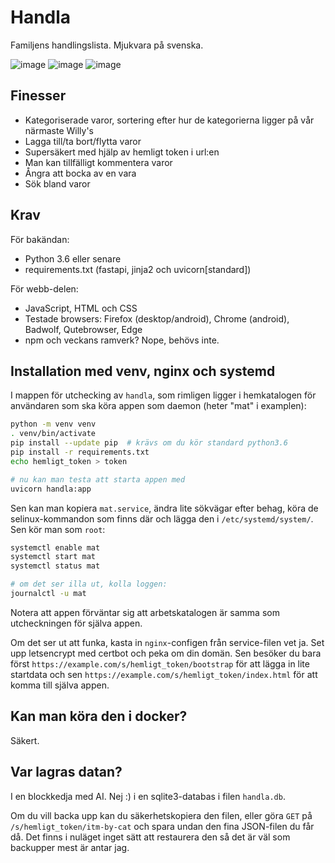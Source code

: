 # Handla

Familjens handlingslista. Mjukvara på svenska.

![image](https://user-images.githubusercontent.com/840259/217183341-97484a2a-a0a6-4a50-be54-a988aa7e504b.png)
![image](https://user-images.githubusercontent.com/840259/217183465-cbaffc5f-5579-4683-8e8f-4032b8d9c14c.png)
![image](https://user-images.githubusercontent.com/840259/217183594-bd83cd09-67e4-420e-aa28-ab9df04bc66a.png)


## Finesser

* Kategoriserade varor, sortering efter hur de kategorierna ligger på vår närmaste Willy's
* Lagga till/ta bort/flytta varor
* Supersäkert med hjälp av hemligt token i url:en
* Man kan tillfälligt kommentera varor
* Ångra att bocka av en vara
* Sök bland varor

## Krav

För bakändan:

- Python 3.6 eller senare
- requirements.txt (fastapi, jinja2 och uvicorn[standard])

För webb-delen:

- JavaScript, HTML och CSS
- Testade browsers: Firefox (desktop/android), Chrome (android), Badwolf, Qutebrowser, Edge
- npm och veckans ramverk? Nope, behövs inte.

## Installation med venv, nginx och systemd

I mappen för utchecking av `handla`, som rimligen ligger i hemkatalogen för användaren som ska köra appen som daemon (heter "mat" i examplen):

```bash
python -m venv venv
. venv/bin/activate
pip install --update pip  # krävs om du kör standard python3.6
pip install -r requirements.txt
echo hemligt_token > token

# nu kan man testa att starta appen med
uvicorn handla:app
```

Sen kan man kopiera `mat.service`, ändra lite sökvägar efter behag, köra de selinux-kommandon som finns där och lägga den i `/etc/systemd/system/`. Sen kör man som `root`:

```bash
systemctl enable mat
systemctl start mat
systemctl status mat

# om det ser illa ut, kolla loggen:
journalctl -u mat
```
Notera att appen förväntar sig att arbetskatalogen är samma som utcheckningen för själva appen.

Om det ser ut att funka, kasta in `nginx`-configen från service-filen vet ja. Set upp letsencrypt med certbot och peka om din domän. Sen besöker du bara först `https://example.com/s/hemligt_token/bootstrap` för att lägga in lite startdata och sen `https://example.com/s/hemligt_token/index.html` för att komma till själva appen.

## Kan man köra den i docker?

Säkert.

## Var lagras datan?

I en blockkedja med AI. Nej :) i en sqlite3-databas i filen `handla.db`.

Om du vill backa upp kan du säkerhetskopiera den filen, eller göra `GET` på `/s/hemligt_token/itm-by-cat` och spara undan den fina JSON-filen du får då. Det finns i nuläget inget sätt att restaurera den så det är väl som backupper mest är antar jag.
